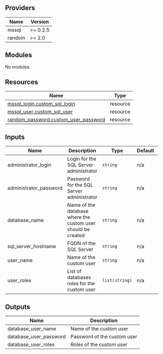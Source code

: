 <!-- BEGIN_TF_DOCS -->
## Providers

| Name | Version |
|------|---------|
| mssql | >= 0.2.5 |
| random | >= 2.0 |

## Modules

No modules.

## Resources

| Name | Type |
|------|------|
| [mssql_login.custom_sql_login](https://registry.terraform.io/providers/betr-io/mssql/latest/docs/resources/login) | resource |
| [mssql_user.custom_sql_user](https://registry.terraform.io/providers/betr-io/mssql/latest/docs/resources/user) | resource |
| [random_password.custom_user_password](https://registry.terraform.io/providers/hashicorp/random/latest/docs/resources/password) | resource |

## Inputs

| Name | Description | Type | Default | Required |
|------|-------------|------|---------|:--------:|
| administrator\_login | Login for the SQL Server administrator | `string` | n/a | yes |
| administrator\_password | Password for the SQL Server administrator | `string` | n/a | yes |
| database\_name | Name of the database where the custom user should be created | `string` | n/a | yes |
| sql\_server\_hostname | FQDN of the SQL Server | `string` | n/a | yes |
| user\_name | Name of the custom user | `string` | n/a | yes |
| user\_roles | List of databases roles for the custom user | `list(string)` | n/a | yes |

## Outputs

| Name | Description |
|------|-------------|
| database\_user\_name | Name of the custom user |
| database\_user\_password | Password of the custom user |
| database\_user\_roles | Roles of the custom user |
<!-- END_TF_DOCS -->